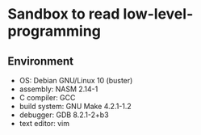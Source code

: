 # Sandbox to read low-level-programming

## Environment

- OS: Debian GNU/Linux 10 (buster)
- assembly: NASM 2.14-1
- C compiler: GCC
- build system: GNU Make 4.2.1-1.2
- debugger: GDB 8.2.1-2+b3
- text editor: vim
